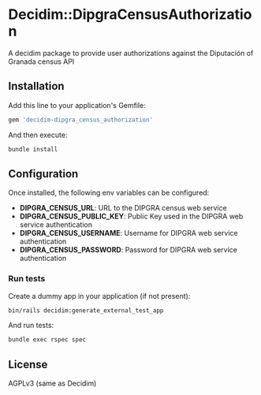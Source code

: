 # Decidim::DipgraCensusAuthorization

A decidim package to provide user authorizations against the Diputación of Granada census API


## Installation

Add this line to your application's Gemfile:

```ruby
gem 'decidim-dipgra_census_authorization'
```

And then execute:

```bash
bundle install
```

## Configuration

Once installed, the following env variables can be configured:

- **DIPGRA_CENSUS_URL**: URL to the DIPGRA census web service
- **DIPGRA_CENSUS_PUBLIC_KEY**: Public Key used in the DIPGRA web service authentication
- **DIPGRA_CENSUS_USERNAME**: Username for DIPGRA web service authentication
- **DIPGRA_CENSUS_PASSWORD**: Password for DIPGRA web service authentication

### Run tests

Create a dummy app in your application (if not present):

```bash
bin/rails decidim:generate_external_test_app
```

And run tests:

```bash
bundle exec rspec spec
```

## License

AGPLv3 (same as Decidim)
